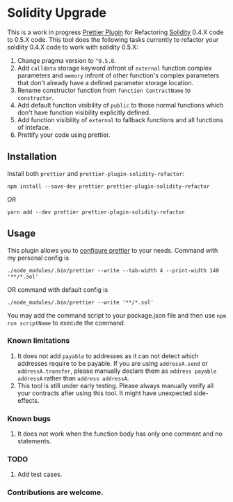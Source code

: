 # Solidity Upgrade

This is a work in progress [Prettier Plugin](https://prettier.io/docs/en/plugins.html) for Refactoring [Solidity](https://github.com/ethereum/solidity) 0.4.X code to 0.5.X code.
This tool does the following tasks currently to refactor your soldiity 0.4.X code to work with solidity 0.5.X:
1) Change pragma version to `^0.5.0`.
2) Add `calldata` storage keyword infront of `external` function complex parameters and `memory` infront of other function's complex parameters that don't already have a defined parameter storage location.
3) Rename constructor function from `function ContractName` to `constructor`.
4) Add default function visibility of `public` to those normal functions which don't have function visibility explicitly defined.
5) Add function visibility of `external` to fallback functions and all functions of inteface.
6) Prettify your code using prettier.


## Installation 

Install both `prettier` and `prettier-plugin-solidity-refactor`:

```
npm install --save-dev prettier prettier-plugin-solidity-refactor
```
OR
```
yarn add --dev prettier prettier-plugin-solidity-refactor
```

## Usage

This plugin allows you to [configure prettier](https://prettier.io/docs/en/options.html) to your needs. Command with my personal config is

```
./node_modules/.bin/prettier --write --tab-width 4 --print-width 140 '**/*.sol'
```

OR command with default config is
```
./node_modules/.bin/prettier --write '**/*.sol'
```

You may add the command script to your package.json file and then use `npm run scriptName` to execute the command.

### Known limitations
1) It does not add `payable` to addresses as it can not detect which addresses require to be payable. If you are using `addressA.send` or `addressA.transfer`, please manually declare them as `address payable addressA` rather than `address addressA`.
2) This tool is still under early testing. Please always manually verify all your contracts after using this tool. It might have unexpected side-effects.

### Known bugs
1) It does not work when the function body has only one comment and no statements.

### TODO
1) Add test cases.

### Contributions are welcome.
